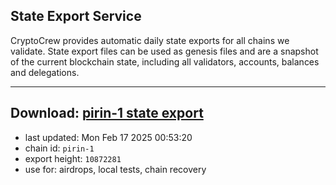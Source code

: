 ## State Export Service
CryptoCrew provides automatic daily state exports for all chains we validate. State export files can be used as genesis files and are a snapshot of the current blockchain state, including all validators, accounts, balances and delegations.

---
**Download: [pirin-1 state export](https://dl-eu2.ccvalidators.com/SERVICE/nolus/pirin-1_export_10872281.json)**
---

- last updated: Mon Feb 17 2025 00:53:20
- chain id: `pirin-1`
- export height: `10872281`
- use for: airdrops, local tests, chain recovery
